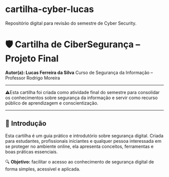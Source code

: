 # cartilha-cyber-lucas
Repositório digital para revisão do semestre de Cyber Security.



# 🛡️ Cartilha de CiberSegurança – Projeto Final
**Autor(a): Lucas Ferreira da Silva**
Curso de Segurança da Informação – Professor Rodrigo Moreira

---

⚠️Esta cartilha foi criada como atividade final do semestre para consolidar os conhecimentos sobre segurança da informação e servir como recurso público de aprendizagem e conscientização.

---

## 🔰 Introdução
Esta cartilha é um guia prático e introdutório sobre segurança digital. Criada para estudantes, profissionais iniciantes e qualquer pessoa interessada em se proteger no ambiente online, ela apresenta conceitos, ferramentas e boas práticas essenciais.

🔍 **Objetivo:** facilitar o acesso ao conhecimento de segurança digital de forma simples, acessível e aplicada.

